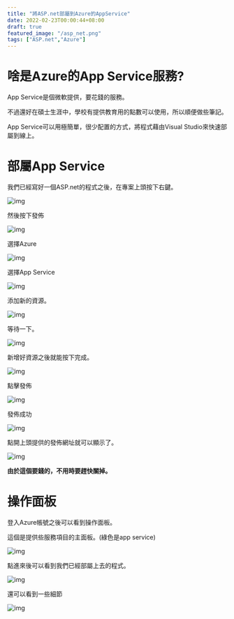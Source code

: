 ```yaml
---
title: "將ASP.net部屬到Azure的AppService"
date: 2022-02-23T00:00:44+08:00
draft: true
featured_image: "/asp_net.png"
tags: ["ASP.net","Azure"]
---
```


# 啥是Azure的App Service服務?

App Service是個微軟提供，要花錢的服務。

不過還好在碩士生涯中，學校有提供教育用的點數可以使用，所以順便做些筆記。

App Service可以用極簡單，很少配置的方式，將程式藉由Visual Studio來快速部屬到線上。

# 部屬App Service

我們已經寫好一個ASP.net的程式之後，在專案上頭按下右鍵。

![img](/blog/public/2022-02-22/azure/3.png)

然後按下發佈

![img](/blog/public/2022-02-22/azure/4.png)

選擇Azure

![img](/blog/public/2022-02-22/azure/5.png)

選擇App Service

![img](/blog/public/2022-02-22/azure/6.png)

添加新的資源。

![img](/blog/public/2022-02-22/azure/7.png)

等待一下。

![img](/blog/public/2022-02-22/azure/8.png)

新增好資源之後就能按下完成。

![img](/blog/public/2022-02-22/azure/9.png)

點擊發佈

![img](/blog/public/2022-02-22/azure/10.png)

發佈成功

![img](/blog/public/2022-02-22/azure/11.png)

點開上頭提供的發佈網址就可以顯示了。

![img](/blog/public/2022-02-22/azure/12.png)

**由於這個要錢的，不用時要趕快關掉。**

# 操作面板

登入Azure帳號之後可以看到操作面板。

這個是提供些服務項目的主面板。(綠色是app service)

![img](/blog/public/2022-02-22/azure/1.png)

點進來後可以看到我們已經部屬上去的程式。

![img](/blog/public/2022-02-22/azure/2.png)

還可以看到一些細節

![img](/blog/public/2022-02-22/azure/2.2.png)

